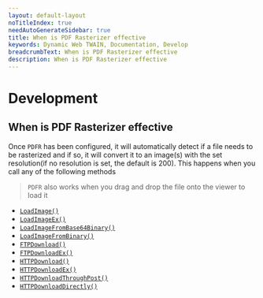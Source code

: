```yaml
---
layout: default-layout
noTitleIndex: true
needAutoGenerateSidebar: true
title: When is PDF Rasterizer effective
keywords: Dynamic Web TWAIN, Documentation, Develop
breadcrumbText: When is PDF Rasterizer effective
description: When is PDF Rasterizer effective
---
```


# Development

## When is PDF Rasterizer effective

Once `PDFR` has been configured, it will automatically detect if a file needs to be rasterized and if so, it will convert it to an image(s) with the set resolution(if no resolution is set, the default is 200). This happens when you call any of the following methods

> `PDFR` also works when you drag and drop the file onto the viewer to load it

* [ `LoadImage()` ]({{site.info}}api/WebTwain_IO.html#loadimage)
* [ `LoadImageEx()` ]({{site.info}}api/WebTwain_IO.html#loadimageex)
* [ `LoadImageFromBase64Binary()` ]({{site.info}}api/WebTwain_IO.html#loadimagefrombase64binary)
* [ `LoadImageFromBinary()` ]({{site.info}}api/WebTwain_IO.html#loadimagefrombinary)
* [ `FTPDownload()` ]({{site.info}}api/WebTwain_IO.html#ftpdownload)
* [ `FTPDownloadEx()` ]({{site.info}}api/WebTwain_IO.html#ftpdownloadex)
* [ `HTTPDownload()` ]({{site.info}}api/WebTwain_IO.html#httpdownload)
* [ `HTTPDownloadEx()` ]({{site.info}}api/WebTwain_IO.html#httpdownloadex)
* [ `HTTPDownloadThroughPost()` ]({{site.info}}api/WebTwain_IO.html#httpdownloadthroughpost)
* [ `HTTPDownloadDirectly()` ]({{site.info}}api/WebTwain_IO.html#httpdownloaddirectly)
